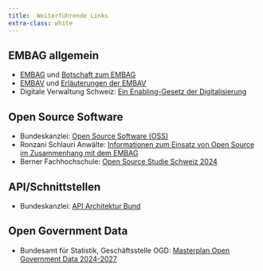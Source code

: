 ```yaml
---
title:  Weiterführende Links
extra-class: white
---
```


## EMBAG allgemein
* [EMBAG](https://www.fedlex.admin.ch/eli/fga/2023/787/de) und [Botschaft zum EMBAG](https://www.fedlex.admin.ch/eli/fga/2022/804/de)
* [EMBAV](https://www.fedlex.admin.ch/eli/cc/2023/754/de) und [Erläuterungen der EMBAV](https://www.newsd.admin.ch/newsd/message/attachments/84343.pdf) 
* Digitale Verwaltung Schweiz: [Ein Enabling-Gesetz der Digitalisierung](https://www.digitale-verwaltung-schweiz.ch/blog/16-embag-ein-enabling-gesetz-der-digitalisierung)

## Open Source Software
* Bundeskanzlei: [Open Source Software (OSS)](https://www.bk.admin.ch/bk/de/home/digitale-transformation-ikt-lenkung/bundesarchitektur/open_source_software.html)
* Ronzani Schlauri Anwälte: [Informationen zum Einsatz von Open Source im Zusammenhang mit dem EMBAG](https://www.bfh.ch/dam/jcr:4a363a57-b139-476f-9f27-83d32dc9eb0c/Pr%C3%A4sentation%20-%20Simon%20Schlauri.pdf)
* Berner Fachhochschule: [Open Source Studie Schweiz 2024](https://www.oss-studie.ch/)

## API/Schnittstellen
* Bundeskanzlei: [API Architektur Bund](https://www.bk.admin.ch/bk/de/home/digitale-transformation-ikt-lenkung/bundesarchitektur/api-architektur-bund.html)

## Open Government Data
* Bundesamt für Statistik, Geschäftsstelle OGD: [Masterplan Open Government Data 2024-2027](https://www.bfs.admin.ch/bfs/de/home/dienstleistungen/ogd/masterplan.html)
